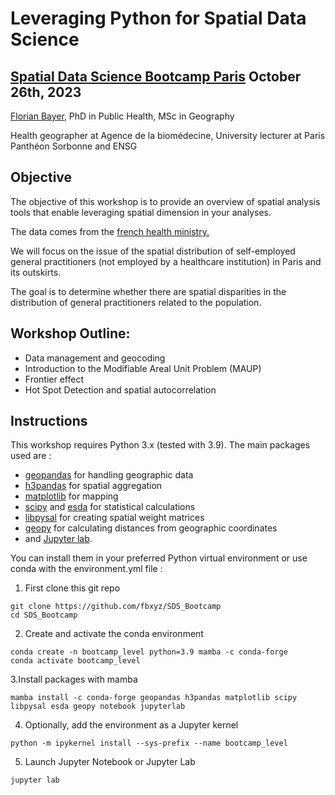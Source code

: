 # Leveraging Python for Spatial Data Science

## [Spatial Data Science Bootcamp Paris](https://spatial-data-science-conference.com/bootcamps/2023/) October 26th, 2023

[Florian Bayer](https://www.linkedin.com/in/florian-bayer-a4117b30/), PhD in Public Health, MSc in Geography

Health geographer at Agence de la biomédecine, University lecturer at Paris Panthéon Sorbonne and ENSG

## Objective
The objective of this workshop is to provide an overview of spatial analysis tools that enable leveraging spatial dimension in your analyses.

The data comes from the [french health ministry.](https://annuaire.sante.fr/web/site-pro/extractions-publiques)

We will focus on the issue of the spatial distribution of self-employed general practitioners (not employed by a healthcare institution) in Paris and its outskirts. 

The goal is to determine whether there are spatial disparities in the distribution of general practitioners related to the population.

## Workshop Outline:

- Data management and geocoding
- Introduction to the Modifiable Areal Unit Problem (MAUP)
- Frontier effect
- Hot Spot Detection and spatial autocorrelation

## Instructions

This workshop requires Python 3.x (tested with 3.9). The main packages used are :
- [geopandas](https://github.com/geopandas/geopandas) for handling geographic data
- [h3pandas](https://github.com/DahnJ/H3-Pandas) for spatial aggregation
- [matplotlib](https://github.com/matplotlib/matplotlib) for mapping
- [scipy](https://github.com/scipy/scipy) and [esda](https://github.com/pysal/esda) for statistical calculations 
- [libpysal](https://github.com/pysal/libpysal) for creating spatial weight matrices
- [geopy](https://github.com/geopy/geopy) for calculating distances from geographic coordinates
- and [Jupyter lab](https://github.com/jupyterlab/jupyterlab).

You can install them in your preferred Python virtual environment or use conda with the environment.yml file :

1. First clone this git repo
```
git clone https://github.com/fbxyz/SDS_Bootcamp
cd SDS_Bootcamp
```
2. Create and activate the conda environment
```
conda create -n bootcamp_level python=3.9 mamba -c conda-forge
conda activate bootcamp_level
```
3.Install packages with mamba
```
mamba install -c conda-forge geopandas h3pandas matplotlib scipy libpysal esda geopy notebook jupyterlab
```

4. Optionally, add the environment as a Jupyter kernel
```
python -m ipykernel install --sys-prefix --name bootcamp_level
```
5. Launch Jupyter Notebook or Jupyter Lab
```
jupyter lab
```
